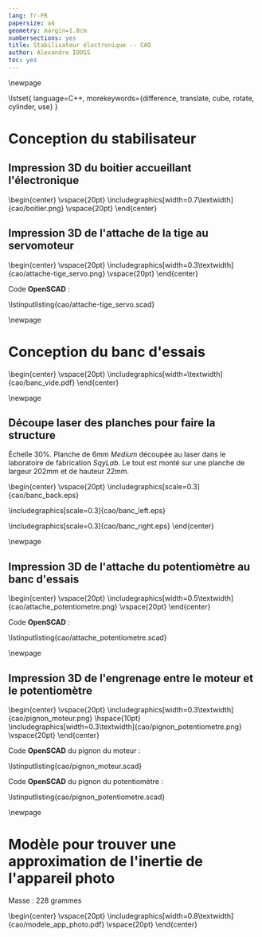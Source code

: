 ```yaml
---
lang: fr-FR
papersize: a4
geometry: margin=1.8cm
numbersections: yes
title: Stabilisateur électronique -- CAO
author: Alexandre IOOSS
toc: yes
---
```


\newpage

\lstset{
  language=C++,
  morekeywords={difference, translate, cube, rotate, cylinder, use}
}

# Conception du stabilisateur

## Impression 3D du boitier accueillant l'électronique

\begin{center}
\vspace{20pt}
\includegraphics[width=0.7\textwidth]{cao/boitier.png}
\vspace{20pt}
\end{center}

## Impression 3D de l'attache de la tige au servomoteur

\begin{center}
\vspace{20pt}
\includegraphics[width=0.3\textwidth]{cao/attache-tige_servo.png}
\vspace{20pt}
\end{center}

Code **OpenSCAD** :

\lstinputlisting{cao/attache-tige_servo.scad}

\newpage

# Conception du banc d'essais

\begin{center}
\vspace{20pt}
\includegraphics[width=\textwidth]{cao/banc_vide.pdf}
\end{center}

\newpage

## Découpe laser des planches pour faire la structure

Échelle 30%. Planche de 6mm *Medium* découpée au laser dans le laboratoire de
fabrication *SqyLab*. Le tout est monté sur une planche de largeur 202mm et de
hauteur 22mm.

\begin{center}
\vspace{20pt}
\includegraphics[scale=0.3]{cao/banc_back.eps}

\includegraphics[scale=0.3]{cao/banc_left.eps}

\includegraphics[scale=0.3]{cao/banc_right.eps}
\end{center}

\newpage

## Impression 3D de l'attache du potentiomètre au banc d'essais

\begin{center}
\vspace{20pt}
\includegraphics[width=0.5\textwidth]{cao/attache_potentiometre.png}
\vspace{20pt}
\end{center}

Code **OpenSCAD** :

\lstinputlisting{cao/attache_potentiometre.scad}

\newpage

## Impression 3D de l'engrenage entre le moteur et le potentiomètre

\begin{center}
\vspace{20pt}
\includegraphics[width=0.3\textwidth]{cao/pignon_moteur.png}
\hspace{10pt}
\includegraphics[width=0.3\textwidth]{cao/pignon_potentiometre.png}
\vspace{20pt}
\end{center}

Code **OpenSCAD** du pignon du moteur :

\lstinputlisting{cao/pignon_moteur.scad}

Code **OpenSCAD** du pignon du potentiomètre :

\lstinputlisting{cao/pignon_potentiometre.scad}

\newpage

# Modèle pour trouver une approximation de l'inertie de l'appareil photo

Masse : 228 grammes

\begin{center}
\vspace{20pt}
\includegraphics[width=0.8\textwidth]{cao/modele_app_photo.pdf}
\vspace{20pt}
\end{center}



